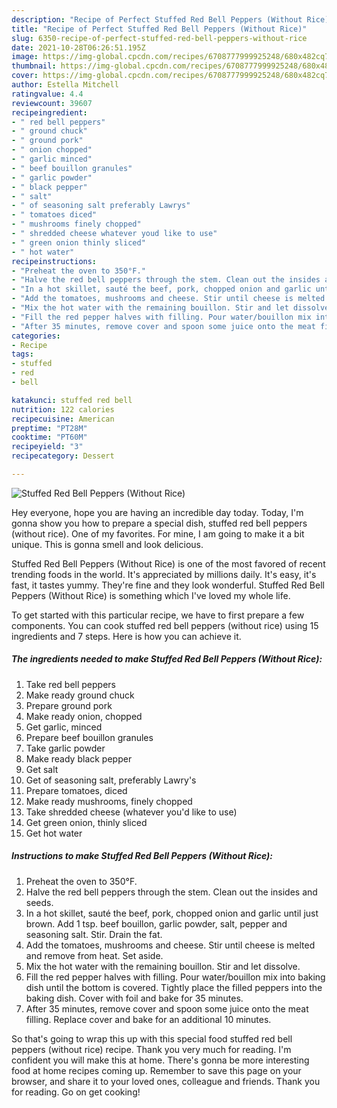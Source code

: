 ```yaml
---
description: "Recipe of Perfect Stuffed Red Bell Peppers (Without Rice)"
title: "Recipe of Perfect Stuffed Red Bell Peppers (Without Rice)"
slug: 6350-recipe-of-perfect-stuffed-red-bell-peppers-without-rice
date: 2021-10-28T06:26:51.195Z
image: https://img-global.cpcdn.com/recipes/6708777999925248/680x482cq70/stuffed-red-bell-peppers-without-rice-recipe-main-photo.jpg
thumbnail: https://img-global.cpcdn.com/recipes/6708777999925248/680x482cq70/stuffed-red-bell-peppers-without-rice-recipe-main-photo.jpg
cover: https://img-global.cpcdn.com/recipes/6708777999925248/680x482cq70/stuffed-red-bell-peppers-without-rice-recipe-main-photo.jpg
author: Estella Mitchell
ratingvalue: 4.4
reviewcount: 39607
recipeingredient:
- " red bell peppers"
- " ground chuck"
- " ground pork"
- " onion chopped"
- " garlic minced"
- " beef bouillon granules"
- " garlic powder"
- " black pepper"
- " salt"
- " of seasoning salt preferably Lawrys"
- " tomatoes diced"
- " mushrooms finely chopped"
- " shredded cheese whatever youd like to use"
- " green onion thinly sliced"
- " hot water"
recipeinstructions:
- "Preheat the oven to 350°F."
- "Halve the red bell peppers through the stem. Clean out the insides and seeds."
- "In a hot skillet, sauté the beef, pork, chopped onion and garlic until just brown. Add 1 tsp. beef bouillon, garlic powder, salt, pepper and seasoning salt. Stir. Drain the fat."
- "Add the tomatoes, mushrooms and cheese. Stir until cheese is melted and remove from heat. Set aside."
- "Mix the hot water with the remaining bouillon. Stir and let dissolve."
- "Fill the red pepper halves with filling. Pour water/bouillon mix into baking dish until the bottom is covered. Tightly place the filled peppers into the baking dish. Cover with foil and bake for 35 minutes."
- "After 35 minutes, remove cover and spoon some juice onto the meat filling. Replace cover and bake for an additional 10 minutes."
categories:
- Recipe
tags:
- stuffed
- red
- bell

katakunci: stuffed red bell 
nutrition: 122 calories
recipecuisine: American
preptime: "PT28M"
cooktime: "PT60M"
recipeyield: "3"
recipecategory: Dessert

---
```



![Stuffed Red Bell Peppers (Without Rice)](https://img-global.cpcdn.com/recipes/6708777999925248/680x482cq70/stuffed-red-bell-peppers-without-rice-recipe-main-photo.jpg)

Hey everyone, hope you are having an incredible day today. Today, I'm gonna show you how to prepare a special dish, stuffed red bell peppers (without rice). One of my favorites. For mine, I am going to make it a bit unique. This is gonna smell and look delicious.

Stuffed Red Bell Peppers (Without Rice) is one of the most favored of recent trending foods in the world. It's appreciated by millions daily. It's easy, it's fast, it tastes yummy. They're fine and they look wonderful. Stuffed Red Bell Peppers (Without Rice) is something which I've loved my whole life.




To get started with this particular recipe, we have to first prepare a few components. You can cook stuffed red bell peppers (without rice) using 15 ingredients and 7 steps. Here is how you can achieve it.

<!--inarticleads1-->

##### The ingredients needed to make Stuffed Red Bell Peppers (Without Rice):

1. Take  red bell peppers
1. Make ready  ground chuck
1. Prepare  ground pork
1. Make ready  onion, chopped
1. Get  garlic, minced
1. Prepare  beef bouillon granules
1. Take  garlic powder
1. Make ready  black pepper
1. Get  salt
1. Get  of seasoning salt, preferably Lawry&#39;s
1. Prepare  tomatoes, diced
1. Make ready  mushrooms, finely chopped
1. Take  shredded cheese (whatever you&#39;d like to use)
1. Get  green onion, thinly sliced
1. Get  hot water




<!--inarticleads2-->

##### Instructions to make Stuffed Red Bell Peppers (Without Rice):

1. Preheat the oven to 350°F.
1. Halve the red bell peppers through the stem. Clean out the insides and seeds.
1. In a hot skillet, sauté the beef, pork, chopped onion and garlic until just brown. Add 1 tsp. beef bouillon, garlic powder, salt, pepper and seasoning salt. Stir. Drain the fat.
1. Add the tomatoes, mushrooms and cheese. Stir until cheese is melted and remove from heat. Set aside.
1. Mix the hot water with the remaining bouillon. Stir and let dissolve.
1. Fill the red pepper halves with filling. Pour water/bouillon mix into baking dish until the bottom is covered. Tightly place the filled peppers into the baking dish. Cover with foil and bake for 35 minutes.
1. After 35 minutes, remove cover and spoon some juice onto the meat filling. Replace cover and bake for an additional 10 minutes.




So that's going to wrap this up with this special food stuffed red bell peppers (without rice) recipe. Thank you very much for reading. I'm confident you will make this at home. There's gonna be more interesting food at home recipes coming up. Remember to save this page on your browser, and share it to your loved ones, colleague and friends. Thank you for reading. Go on get cooking!

